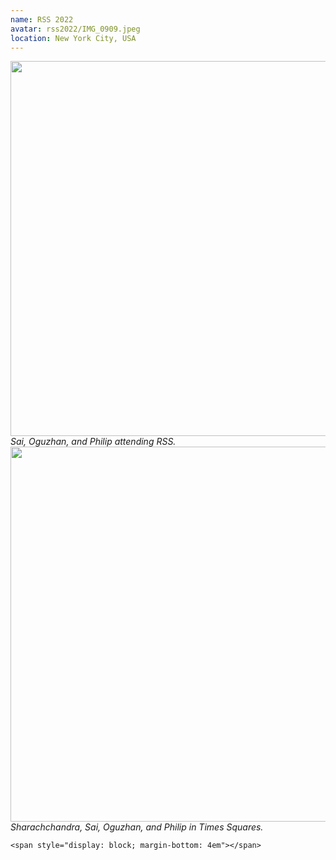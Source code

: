 ```yaml
---
name: RSS 2022
avatar: rss2022/IMG_0909.jpeg
location: New York City, USA
---
```


<div class="column">
  <div class="row">
    <a href="{{site.baseurl}}/images/lab_pictures/rss2022/IMG_0909.jpeg"> 
    <img width="600" src="{{site.baseurl}}/images/lab_pictures/rss2022/IMG_0909.jpeg"> </a>
    <i>Sai, Oguzhan, and Philip attending RSS.</i>
  </div>

  <div class="row">
    <a href="{{site.baseurl}}/images/lab_pictures/rss2022/IMG_0828.jpeg"> 
    <img width="600" src="{{site.baseurl}}/images/lab_pictures/rss2022/IMG_0828.jpeg"> </a>
    <i>Sharachchandra, Sai, Oguzhan, and Philip in Times Squares.</i>
  </div>

    <span style="display: block; margin-bottom: 4em"></span>
</div>
